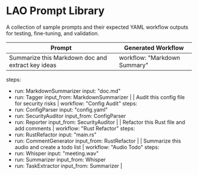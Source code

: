 # LAO Prompt Library

A collection of sample prompts and their expected YAML workflow outputs for testing, fine-tuning, and validation.

| Prompt | Generated Workflow |
|--------|--------------------|
| Summarize this Markdown doc and extract key ideas | workflow: "Markdown Summary"
steps:
  - run: MarkdownSummarizer
    input: "doc.md"
  - run: Tagger
    input_from: MarkdownSummarizer |
| Audit this config file for security risks | workflow: "Config Audit"
steps:
  - run: ConfigParser
    input: "config.yaml"
  - run: SecurityAuditor
    input_from: ConfigParser
  - run: Reporter
    input_from: SecurityAuditor |
| Refactor this Rust file and add comments | workflow: "Rust Refactor"
steps:
  - run: RustRefactor
    input: "main.rs"
  - run: CommentGenerator
    input_from: RustRefactor |
| Summarize this audio and create a todo list | workflow: "Audio Todo"
steps:
  - run: Whisper
    input: "meeting.wav"
  - run: Summarizer
    input_from: Whisper
  - run: TaskExtractor
    input_from: Summarizer | 